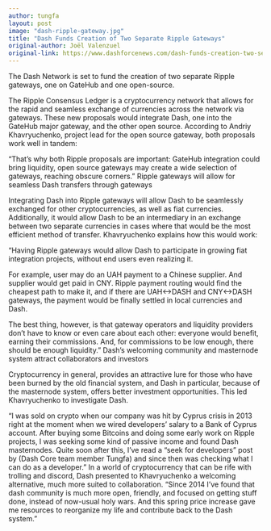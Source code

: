 ```yaml
---
author: tungfa
layout: post
image: "dash-ripple-gateway.jpg"
title: "Dash Funds Creation of Two Separate Ripple Gateways"
original-author: Joël Valenzuel
original-link: https://www.dashforcenews.com/dash-funds-creation-two-separate-ripple-gateways/
---
```

The Dash Network is set to fund the creation of two separate Ripple gateways, one on GateHub and one open-source.

The Ripple Consensus Ledger is a cryptocurrency network that allows for the rapid and seamless exchange of currencies across the network via gateways. These new proposals would integrate Dash, one into the GateHub major gateway, and the other open source. According to Andriy Khavryuchenko, project lead for the open source gateway, both proposals work well in tandem:

“That’s why both Ripple proposals are important: GateHub integration could bring liquidity, open source gateways may create a wide selection of gateways, reaching obscure corners.”
Ripple gateways will allow for seamless Dash transfers through gateways

Integrating Dash into Ripple gateways will allow Dash to be seamlessly exchanged for other cryptocurrencies, as well as fiat currencies. Additionally, it would allow Dash to be an intermediary in an exchange between two separate currencies in cases where that would be the most efficient method of transfer. Khavryuchenko explains how this would work:

“Having Ripple gateways would allow Dash to participate in growing fiat integration projects, without end users even realizing it.

For example, user may do an UAH payment to a Chinese supplier. And supplier would get paid in CNY. Ripple payment routing would find the cheapest path to make it, and if there are UAH<->DASH and CNY<->DASH gateways, the payment would be finally settled in local currencies and Dash.

The best thing, however, is that gateway operators and liquidity providers don’t have to know or even care about each other: everyone would benefit, earning their commissions.
And, for commissions to be low enough, there should be enough liquidity.”
Dash’s welcoming community and masternode system attract collaborators and investors

Cryptocurrency in general, provides an attractive lure for those who have been burned by the old financial system, and Dash in particular, because of the masternode system, offers better investment opportunities. This led Khavryuchenko to investigate Dash.

“I was sold on crypto when our company was hit by Cyprus crisis in 2013 right at the moment when we wired developers’ salary to a Bank of Cyprus account.
After buying some Bitcoins and doing some early work on Ripple projects, I was seeking some kind of passive income and found Dash masternodes. Quite soon after this, I’ve read a “seek for developers” post by (Dash Core team member Tungfa) and since then was checking what I can do as a developer.”
In a world of cryptocurrency that can be rife with trolling and discord, Dash presented to Khavryuchenko a welcoming alternative, much more suited to collaboration.
“Since 2014 I’ve found that dash community is much more open, friendly, and focused on getting stuff done, instead of now-usual holy wars.
And this spring price increase gave me resources to reorganize my life and contribute back to the Dash system.”
